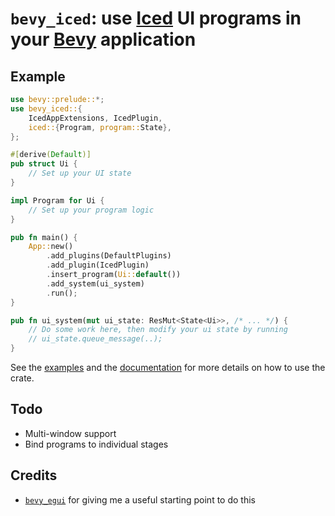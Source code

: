 # `bevy_iced`: use [Iced](https://github.com/iced-rs/iced) UI programs in your [Bevy](https://github.com/bevyengine/bevy/) application

## Example

```rust
use bevy::prelude::*;
use bevy_iced::{
    IcedAppExtensions, IcedPlugin,
    iced::{Program, program::State},
};

#[derive(Default)]
pub struct Ui {
    // Set up your UI state
}

impl Program for Ui {
    // Set up your program logic
}

pub fn main() {
    App::new()
        .add_plugins(DefaultPlugins)
        .add_plugin(IcedPlugin)
        .insert_program(Ui::default())
        .add_system(ui_system)
        .run();
}

pub fn ui_system(mut ui_state: ResMut<State<Ui>>, /* ... */) {
    // Do some work here, then modify your ui state by running
    // ui_state.queue_message(..);
}
```

See the [examples](https://github.com/tasgon/bevy_iced/tree/master/examples) and the [documentation](https://docs.rs/bevy_iced) for more details on how to use the crate.

## Todo

- Multi-window support
- Bind programs to individual stages

## Credits

- [`bevy_egui`](https://github.com/mvlabat/bevy_egui) for giving me a useful starting point to do this
